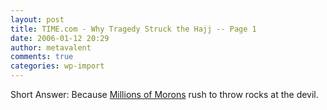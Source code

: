 ```yaml
---
layout: post
title: TIME.com - Why Tragedy Struck the Hajj -- Page 1
date: 2006-01-12 20:29
author: metavalent
comments: true
categories: wp-import
---
```

Short Answer: Because <a href="http://www.time.com/time/world/article/0,8599,1148700,00.html">Millions of Morons</a> rush to throw rocks at the devil.
